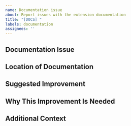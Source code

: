 ```yaml
---
name: Documentation issue
about: Report issues with the extension documentation
title: "[DOCS] "
labels: documentation
assignees: ''
---
```


## Documentation Issue
<!-- Describe the issue with the current documentation -->

## Location of Documentation
<!-- Where is the documentation that needs to be improved? (README, inline code comments, etc.) -->

## Suggested Improvement
<!-- How would you suggest improving the documentation? -->

## Why This Improvement Is Needed
<!-- Explain why this documentation improvement is important -->

## Additional Context
<!-- Add any other context or screenshots about the documentation issue here -->
